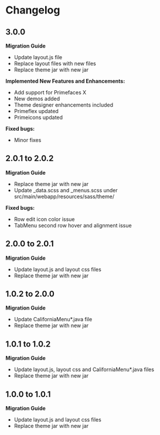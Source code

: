 # Changelog

## 3.0.0

**Migration Guide**

- Update layout.js file
- Replace layout files with new files
- Replace theme jar with new jar

**Implemented New Features and Enhancements:**

- Add support for Primefaces X
- New demos added
- Theme designer enhancements included
- Primeflex updated
- Primeicons updated

**Fixed bugs:**

- Minor fixes

## 2.0.1 to 2.0.2

**Migration Guide**

- Replace theme jar with new jar
- Update _data.scss and _menus.scss under src/main/webapp/resources/sass/theme/

**Fixed bugs:**

- Row edit icon color issue
- TabMenu second row hover and alignment issue

## 2.0.0 to 2.0.1

**Migration Guide**

- Update layout.js and layout css files
- Replace theme jar with new jar

## 1.0.2 to 2.0.0

**Migration Guide**

- Update CaliforniaMenu*.java file
- Replace theme jar with new jar

## 1.0.1 to 1.0.2

**Migration Guide**

- Update layout.js, layout css and CaliforniaMenu*.java files
- Replace theme jar with new jar

## 1.0.0 to 1.0.1

**Migration Guide**

- Update layout.js and layout css files
- Replace theme jar with new jar
